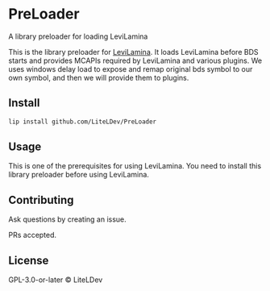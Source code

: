 # PreLoader

A library preloader for loading LeviLamina

This is the library preloader for [LeviLamina](https://github.com/LiteLDev/LeviLamina). It loads LeviLamina before BDS starts and provides MCAPIs required by LeviLamina and various plugins. We uses windows delay load to expose and remap original bds symbol to our own symbol, and then we will provide them to plugins.

## Install

```sh
lip install github.com/LiteLDev/PreLoader
```

## Usage

This is one of the prerequisites for using LeviLamina. You need to install this library preloader before using LeviLamina.

## Contributing

Ask questions by creating an issue.

PRs accepted.

## License

GPL-3.0-or-later © LiteLDev
